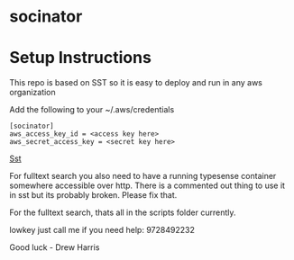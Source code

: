 # socinator

# Setup Instructions
This repo is based on SST so it is easy to deploy and run in any aws organization

Add the following to your ~/.aws/credentials
```
[socinator]
aws_access_key_id = <access key here>
aws_secret_access_key = <secret key here>
```

[Sst](https://sst.dev/)

For fulltext search you also need to have a running typesense container somewhere accessible over http. There is a commented out thing to use it in sst but its probably broken.  Please fix that. 

For the fulltext search, thats all in the scripts folder currently. 

lowkey just call me if you need help: 9728492232

Good luck - Drew Harris
